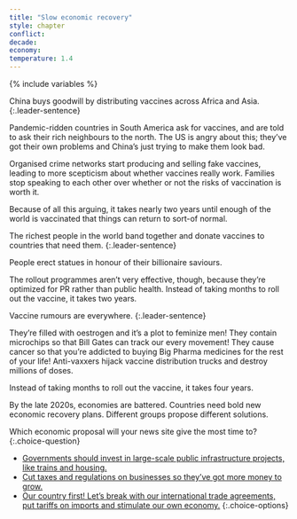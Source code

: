 ```yaml
---
title: "Slow economic recovery"
style: chapter
conflict: 
decade: 
economy: 
temperature: 1.4
---
```


{% include variables %}


<div class="js-var-leaning-wars" markdown="1">

China buys goodwill by distributing vaccines across Africa and Asia. 
{:.leader-sentence}

Pandemic-ridden countries in South America ask for vaccines, and are told to ask their rich neighbours to the north. The US is angry about this; they’ve got their own problems and China’s just trying to make them look bad.

Organised crime networks start producing and selling fake vaccines, leading to more scepticism about whether vaccines really work. Families stop speaking to each other over whether or not the risks of vaccination is worth it.

Because of all this arguing, it takes nearly two years until enough of the world is vaccinated that things can return to sort-of normal.

</div>

<div class="js-var-leaning-billionaires" markdown="1">

The richest people in the world band together and donate vaccines to countries that need them.
{:.leader-sentence}

People erect statues in honour of their billionaire saviours.

The rollout programmes aren’t very effective, though, because they’re optimized for PR rather than public health. Instead of taking months to roll out the vaccine, it takes two years.

</div>

<div class="js-var-leaning-slowfade" markdown="1">

Vaccine rumours are everywhere. 
{:.leader-sentence}

They’re filled with oestrogen and it’s a plot to feminize men! They contain microchips so that Bill Gates can track our every movement! They cause cancer so that you’re addicted to buying Big Pharma medicines for the rest of your life! Anti-vaxxers hijack vaccine distribution trucks and destroy millions of doses.

Instead of taking months to roll out the vaccine, it takes four years.

</div>

By the late 2020s, economies are battered. Countries need bold new economic recovery plans. Different groups propose different solutions.

Which economic proposal will your news site give the most time to?
{:.choice-question}

- [Governments should invest in large-scale public infrastructure projects, like trains and housing.](chapter_green-new-deal.html)
- [Cut taxes and regulations on businesses so they’ve got more money to grow.](chapter_billionaires-get-richer.html)
- [Our country first! Let’s break with our international trade agreements, put tariffs on imports and stimulate our own economy.](chapter_world-trade-is-in-tatters.html)
{:.choice-options}
